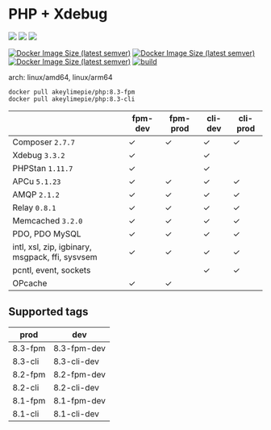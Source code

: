 # PHP + Xdebug

![](https://img.shields.io/badge/-8.3.9-informational) ![](https://img.shields.io/badge/-8.2.21-informational) ![](https://img.shields.io/badge/-8.1.29-informational) 

[![Docker Image Size (latest semver)](https://img.shields.io/docker/image-size/akeylimepie/php/8.3-fpm?label=prod)](https://hub.docker.com/r/akeylimepie/php)
[![Docker Image Size (latest semver)](https://img.shields.io/docker/image-size/akeylimepie/php/8.3-fpm-dev?label=dev)](https://hub.docker.com/r/akeylimepie/php)
[![Docker Image Size (latest semver)](https://img.shields.io/docker/pulls/akeylimepie/php)](https://hub.docker.com/r/akeylimepie/php)
[![build](https://github.com/akeylimepie/docker-php/actions/workflows/build.yml/badge.svg?event=push)](https://github.com/akeylimepie/docker-php/actions/workflows/build.yml)

arch: linux/amd64, linux/arm64

```
docker pull akeylimepie/php:8.3-fpm
docker pull akeylimepie/php:8.3-cli
```

|                                                 | fpm-dev | fpm-prod | cli-dev | cli-prod |
|-------------------------------------------------|---------|----------|---------|----------|
| Composer `2.7.7`                 | &check; | &check;  | &check; | &check;  |
| Xdebug `3.3.2`                     | &check; |          | &check; |          |
| PHPStan `1.11.7`                   | &check; |          | &check; |          |
| APCu `5.1.23`                         | &check; | &check;  | &check; | &check;  |
| AMQP `2.1.2`                         | &check; | &check;  | &check; | &check;  |
| Relay `0.8.1`                       | &check; | &check;  | &check; | &check;  |
| Memcached `3.2.0`               | &check; | &check;  | &check; | &check;  |
| PDO, PDO MySQL                                  | &check; | &check;  | &check; | &check;  |
| intl, xsl, zip, igbinary, msgpack, ffi, sysvsem | &check; | &check;  | &check; | &check;  |
| pcntl, event, sockets                           |         |          | &check; | &check;  |
| OPcache                                         | &check; | &check;  |         |          |

## Supported tags

| prod | dev |
| --- | --- |
| 8.3-fpm | 8.3-fpm-dev |
| 8.3-cli | 8.3-cli-dev |
| 8.2-fpm | 8.2-fpm-dev |
| 8.2-cli | 8.2-cli-dev |
| 8.1-fpm | 8.1-fpm-dev |
| 8.1-cli | 8.1-cli-dev |

